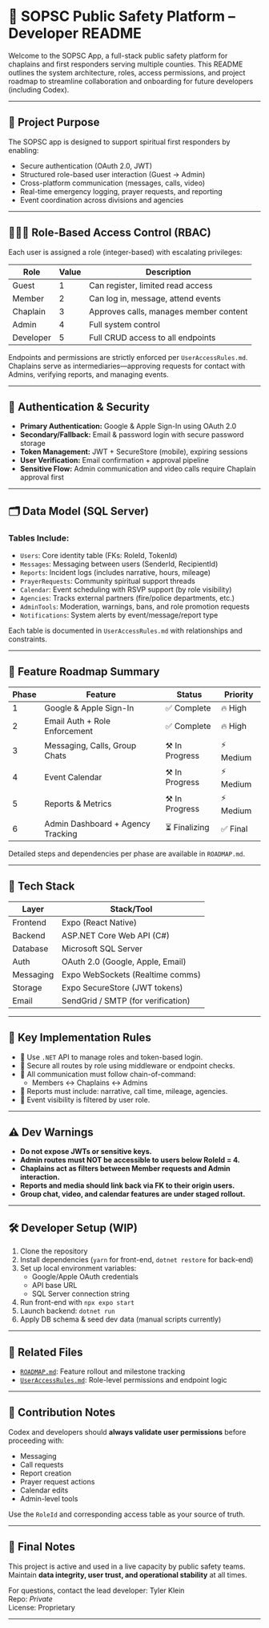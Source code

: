 # 📖 SOPSC Public Safety Platform – Developer README

Welcome to the SOPSC App, a full-stack public safety platform for chaplains and first responders serving multiple counties. This README outlines the system architecture, roles, access permissions, and project roadmap to streamline collaboration and onboarding for future developers (including Codex).

---

## 📌 Project Purpose

The SOPSC app is designed to support spiritual first responders by enabling:

- Secure authentication (OAuth 2.0, JWT)
- Structured role-based user interaction (Guest → Admin)
- Cross-platform communication (messages, calls, video)
- Real-time emergency logging, prayer requests, and reporting
- Event coordination across divisions and agencies

---

## 🧑‍🤝‍🧑 Role-Based Access Control (RBAC)

Each user is assigned a role (integer-based) with escalating privileges:

| Role      | Value | Description                            |
| --------- | ----- | -------------------------------------- |
| Guest     | 1     | Can register, limited read access      |
| Member    | 2     | Can log in, message, attend events     |
| Chaplain  | 3     | Approves calls, manages member content |
| Admin     | 4     | Full system control                    |
| Developer | 5     | Full CRUD access to all endpoints      |

Endpoints and permissions are strictly enforced per `UserAccessRules.md`. Chaplains serve as intermediaries—approving requests for contact with Admins, verifying reports, and managing events.

---

## 🔐 Authentication & Security

- **Primary Authentication:** Google & Apple Sign-In using OAuth 2.0
- **Secondary/Fallback:** Email & password login with secure password storage
- **Token Management:** JWT + SecureStore (mobile), expiring sessions
- **User Verification:** Email confirmation + approval pipeline
- **Sensitive Flow:** Admin communication and video calls require Chaplain approval first

---

## 🗂️ Data Model (SQL Server)

### Tables Include:

- `Users`: Core identity table (FKs: RoleId, TokenId)
- `Messages`: Messaging between users (SenderId, RecipientId)
- `Reports`: Incident logs (includes narrative, hours, mileage)
- `PrayerRequests`: Community spiritual support threads
- `Calendar`: Event scheduling with RSVP support (by role visibility)
- `Agencies`: Tracks external partners (fire/police departments, etc.)
- `AdminTools`: Moderation, warnings, bans, and role promotion requests
- `Notifications`: System alerts by event/message/report type

Each table is documented in `UserAccessRules.md` with relationships and constraints.

---

## 📅 Feature Roadmap Summary

| Phase | Feature                           | Status         | Priority  |
| ----- | --------------------------------- | -------------- | --------- |
| 1     | Google & Apple Sign-In            | ✅ Complete    | 🔥 High   |
| 2     | Email Auth + Role Enforcement     | ✅ Complete    | 🔥 High   |
| 3     | Messaging, Calls, Group Chats     | ⚒️ In Progress | ⚡ Medium |
| 4     | Event Calendar                    | ⚒️ In Progress | ⚡ Medium |
| 5     | Reports & Metrics                 | ⚒️ In Progress | ⚡ Medium |
| 6     | Admin Dashboard + Agency Tracking | ⏳ Finalizing  | ✅ Final  |

Detailed steps and dependencies per phase are available in `ROADMAP.md`.

---

## 🧩 Tech Stack

| Layer     | Stack/Tool                         |
| --------- | ---------------------------------- |
| Frontend  | Expo (React Native)                |
| Backend   | ASP.NET Core Web API (C#)          |
| Database  | Microsoft SQL Server               |
| Auth      | OAuth 2.0 (Google, Apple, Email)   |
| Messaging | Expo WebSockets (Realtime comms)   |
| Storage   | Expo SecureStore (JWT tokens)      |
| Email     | SendGrid / SMTP (for verification) |

---

## 🚦 Key Implementation Rules

- 🧱 Use `.NET` API to manage roles and token-based login.
- 🔐 Secure all routes by role using middleware or endpoint checks.
- 📩 All communication must follow chain-of-command:
  - Members ↔ Chaplains ↔ Admins
- 📝 Reports must include: narrative, call time, mileage, agencies.
- 📅 Event visibility is filtered by user role.

---

## ⚠️ Dev Warnings

- **Do not expose JWTs or sensitive keys.**
- **Admin routes must NOT be accessible to users below RoleId = 4.**
- **Chaplains act as filters between Member requests and Admin interaction.**
- **Reports and media should link back via FK to their origin users.**
- **Group chat, video, and calendar features are under staged rollout.**

---

## 🛠 Developer Setup (WIP)

1. Clone the repository
2. Install dependencies (`yarn` for front-end, `dotnet restore` for back-end)
3. Set up local environment variables:
   - Google/Apple OAuth credentials
   - API base URL
   - SQL Server connection string
4. Run front-end with `npx expo start`
5. Launch backend: `dotnet run`
6. Apply DB schema & seed dev data (manual scripts currently)

---

## 📎 Related Files

- [`ROADMAP.md`](./ROADMAP.md): Feature rollout and milestone tracking
- [`UserAccessRules.md`](./UserAccessRules.md): Role-level permissions and endpoint logic

---

## 🧠 Contribution Notes

Codex and developers should **always validate user permissions** before proceeding with:

- Messaging
- Call requests
- Report creation
- Prayer request actions
- Calendar edits
- Admin-level tools

Use the `RoleId` and corresponding access table as your source of truth.

---

## 🧭 Final Notes

This project is active and used in a live capacity by public safety teams. Maintain **data integrity, user trust, and operational stability** at all times.

For questions, contact the lead developer: Tyler Klein  
Repo: _Private_  
License: Proprietary

---
